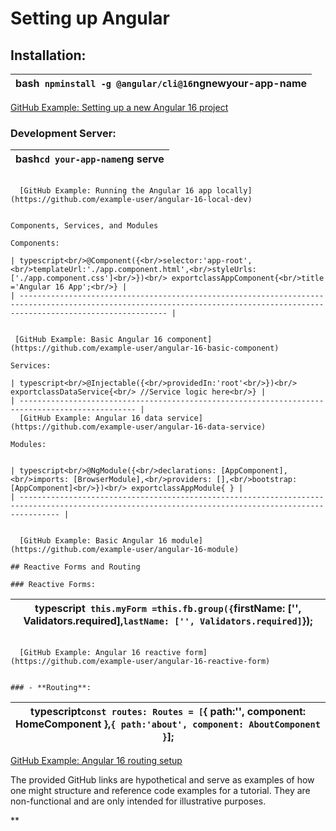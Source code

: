 # Setting up Angular

## Installation:

| bash`` npminstall -g @angular/cli@16``ngnewyour-app-name |
| ---------------------------------------------------------------------- |

 [GitHub Example: Setting up a new Angular 16 project](https://github.com/example-user/angular-16-setup)

### Development Server:

| bash``cd your-app-name``ng serve |
| ---------------------------------------------- |

```

  [GitHub Example: Running the Angular 16 app locally](https://github.com/example-user/angular-16-local-dev)


Components, Services, and Modules

Components:

| typescript<br/>@Component({<br/>selector:'app-root',<br/>templateUrl:'./app.component.html',<br/>styleUrls: ['./app.component.css']<br/>})<br/> exportclassAppComponent{<br/>title ='Angular 16 App';<br/>} |
| ----------------------------------------------------------------------------------------------------------------------------------------------------------------------------- |


 [GitHub Example: Basic Angular 16 component](https://github.com/example-user/angular-16-basic-component)

Services:

| typescript<br/>@Injectable({<br/>providedIn:'root'<br/>})<br/> exportclassDataService{<br/> //Service logic here<br/>} |
| ------------------------------------------------------------------------------------------------ |
  [GitHub Example: Angular 16 data service](https://github.com/example-user/angular-16-data-service)

Modules:


| typescript<br/>@NgModule({<br/>declarations: [AppComponent],<br/>imports: [BrowserModule],<br/>providers: [],<br/>bootstrap: [AppComponent]<br/>})<br/> exportclassAppModule{ } |
| ----------------------------------------------------------------------------------------------------------------------------------------------------- |


  [GitHub Example: Basic Angular 16 module](https://github.com/example-user/angular-16-module)

## Reactive Forms and Routing

### Reactive Forms:

```

| typescript`` this.myForm =this.fb.group({``firstName: ['', Validators.required],``lastName: ['', Validators.required]``}); |
| ------------------------------------------------------------------------------------------------------------------------------------------------------ |

```

  [GitHub Example: Angular 16 reactive form](https://github.com/example-user/angular-16-reactive-form)


### - **Routing**:

```

| typescript``const routes: Routes = [``{ path:'', component: HomeComponent },``{ path:'about', component: AboutComponent }``]; |
| --------------------------------------------------------------------------------------------------------------------------------------------------------- |

 [GitHub Example: Angular 16 routing setup](https://github.com/example-user/angular-16-routing)

The provided GitHub links are hypothetical and serve as examples of how one might structure and reference code examples for a tutorial. They are non-functional and are only intended for illustrative purposes.

**
